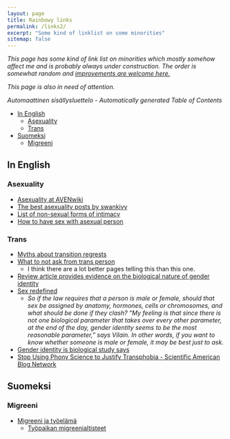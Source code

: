 ```yaml
---
layout: page
title: Rainbowy links
permalink: /links2/
excerpt: "Some kind of linklist on some minorities"
sitemap: false
---
```


_This page has some kind of link list on minorities which mostly somehow
affect me and is probably always under construction. The order is somewhat
random and [improvements are welcome here.](https://github.com/Mikaela/mikaela.github.io/edit/master/pages/links2.markdown)_

_This page is also in need of attention._

<!-- editorconfig-checker-disable -->
<!-- prettier-ignore-start -->

<!-- START doctoc generated TOC please keep comment here to allow auto update -->
<!-- DON'T EDIT THIS SECTION, INSTEAD RE-RUN doctoc TO UPDATE -->
_Automaattinen sisällysluettelo - Automatically generated Table of Contents_

- [In English](#in-english)
  - [Asexuality](#asexuality)
  - [Trans](#trans)
- [Suomeksi](#suomeksi)
  - [Migreeni](#migreeni)

<!-- END doctoc generated TOC please keep comment here to allow auto update -->

<!-- prettier-ignore-end -->
<!-- editorconfig-checker-enable -->

## In English

### Asexuality

- [Asexuality at AVENwiki](http://www.asexuality.org/wiki/index.php?title=Asexuality)
- [The best asexuality posts by swankivy](http://swankivy.tumblr.com/asexualessays)
- [List of non-sexual forms of intimacy](http://fuckyeahsexeducation.tumblr.com/post/113290544644/list-of-non-sexual-forms-of-intimacy)
- [How to have sex with asexual person](http://prismaticentanglements.com/2012/03/28/how-to-have-sex-with-an-asexual-person/)

### Trans

- [Myths about transition regrests](http://www.huffingtonpost.com/brynn-tannehill/myths-about-transition-regrets_b_6160626.html)
- [What to not ask from trans person](http://guff.com/glt-whats-ok-to-ask/20)
  - I think there are a lot better pages telling this than this one.
- [Review article provides evidence on the biological nature of gender identity](http://medicalxpress.com/news/2015-02-article-evidence-biological-nature-gender.html)
- [Sex redefined](http://www.nature.com/news/sex-redefined-1.16943?WT.mc_id=FBK_NatureNews)
  - _So if the law requires that a person is male or female, should that
    sex be assigned by anatomy, hormones, cells or chromosomes, and what
    should be done if they clash? “My feeling is that since there is not
    one biological parameter that takes over every other parameter, at
    the end of the day, gender identity seems to be the most reasonable
    parameter,” says Vilain. In other words, if you want to know whether
    someone is male or female, it may be best just to ask._
- [Gender identity is biological study says](https://gma.yahoo.com/gender-identity-biological-study-says-090824140--abc-news-health.html)
- [Stop Using Phony Science to Justify Transphobia - Scientific American Blog Network](https://blogs.scientificamerican.com/voices/stop-using-phony-science-to-justify-transphobia/)

## Suomeksi

### Migreeni

- [Migreeni ja työelämä](https://migreeni.org/tietoa/elama-migreenin-kanssa/migreeni-ja-tyoelama/)
  - [Työpaikan migreenialtisteet](https://migreeni.org/tietoa/elama-migreenin-kanssa/migreeni-ja-tyoelama/2087-2/)
